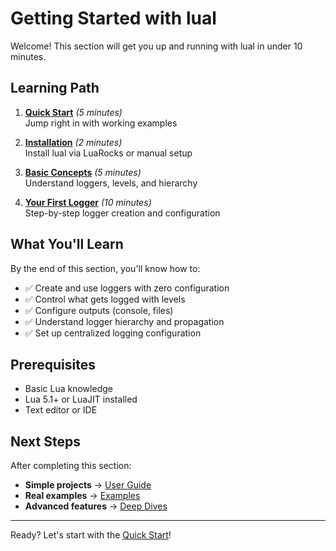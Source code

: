 # Getting Started with lual

Welcome! This section will get you up and running with lual in under 10 minutes.

## Learning Path

1. **[Quick Start](quick-start.md)** *(5 minutes)*  
   Jump right in with working examples

2. **[Installation](installation.md)** *(2 minutes)*  
   Install lual via LuaRocks or manual setup

3. **[Basic Concepts](basic-concepts.md)** *(5 minutes)*  
   Understand loggers, levels, and hierarchy

4. **[Your First Logger](first-logger.md)** *(10 minutes)*  
   Step-by-step logger creation and configuration

## What You'll Learn

By the end of this section, you'll know how to:

- ✅ Create and use loggers with zero configuration
- ✅ Control what gets logged with levels  
- ✅ Configure outputs (console, files)
- ✅ Understand logger hierarchy and propagation
- ✅ Set up centralized logging configuration

## Prerequisites

- Basic Lua knowledge
- Lua 5.1+ or LuaJIT installed
- Text editor or IDE

## Next Steps

After completing this section:
- **Simple projects** → [User Guide](../guide/)
- **Real examples** → [Examples](../examples/)  
- **Advanced features** → [Deep Dives](../deep-dives/)

---

Ready? Let's start with the [Quick Start](quick-start.md)! 